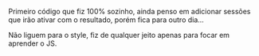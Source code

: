 Primeiro código que fiz 100% sozinho, ainda penso em adicionar sessões que irão ativar com o resultado, porém fica para outro dia...

Não liguem para o style, fiz de qualquer jeito apenas para focar em aprender o JS.
